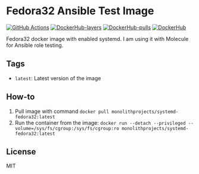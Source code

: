 # Fedora32 Ansible Test Image

[![GitHub Actions](https://github.com/MonolithProjects/docker-systemd-fedora32/workflows/Dockerfile%20test/badge.svg?branch=master)](https://github.com/MonolithProjects/docker-systemd-fedora32/actions)
[![DockerHub-layers](https://img.shields.io/microbadger/layers/monolithprojects/systemd-fedora32)](https://hub.docker.com/repository/docker/monolithprojects/systemd-fedora32)
[![DockerHub-pulls](https://img.shields.io/docker/pulls/monolithprojects/systemd-fedora32)](https://hub.docker.com/repository/docker/monolithprojects/systemd-fedora32)
[![DockerHub](https://img.shields.io/docker/cloud/automated/monolithprojects/systemd-fedora32?maxAge=2592000)](https://hub.docker.com/repository/docker/monolithprojects/systemd-fedora32)

Fedora32 docker image with enabled systemd. I am using it with Molecule for Ansible role testing.

## Tags

- `latest`: Latest version of the image

## How-to

  1. Pull image with command `docker pull monolithprojects/systemd-fedora32:latest`  
  2. Run the container from the image: `docker run --detach --privileged --volume=/sys/fs/cgroup:/sys/fs/cgroup:ro monolithprojects/systemd-fedora32:latest`  

## License

MIT
